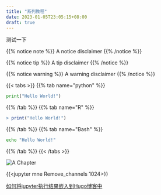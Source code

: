 ```yaml
---
title: "系列教程"
date: 2023-01-05T23:05:15+08:00
draft: true
---
```

测试一下

{{% notice note %}}
A notice disclaimer
{{% /notice %}}

{{% notice tip %}}
A tip disclaimer
{{% /notice %}}

{{% notice warning %}}
A warning disclaimer
{{% /notice %}}

{{< tabs >}}
{{% tab name="python" %}}
```python
print("Hello World!")
```
{{% /tab %}}
{{% tab name="R" %}}
```R
> print("Hello World!")
```
{{% /tab %}}
{{% tab name="Bash" %}}
```Bash
echo "Hello World!"
```
{{% /tab %}}
{{< /tabs >}}



![A Chapter](/posts/images/chapter.png?classes=shadow&width=60pc)

{{<jupyter mne Remove_channels 1024>}}


[如何将jupyter执行结果嵌入到Hugo博客中](https://cborchers.com/2021/01/22/code-snippet-how-to-embed-a-jupyter-notebook-in-your-hugo-static-website/)


